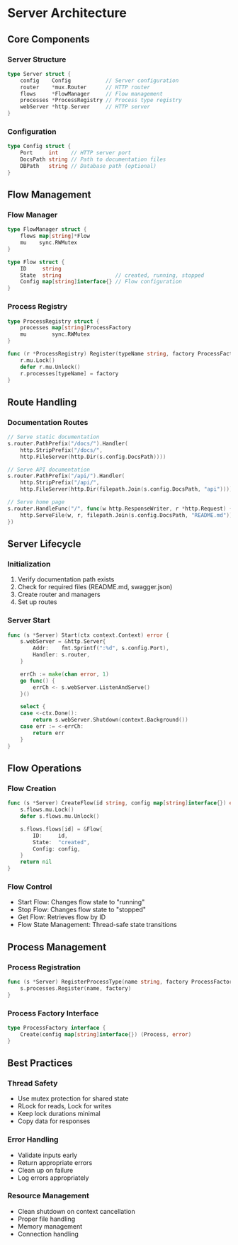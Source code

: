 # Server Architecture

## Core Components

### Server Structure
```go
type Server struct {
    config    Config           // Server configuration
    router    *mux.Router      // HTTP router
    flows     *FlowManager     // Flow management
    processes *ProcessRegistry // Process type registry
    webServer *http.Server     // HTTP server
}
```

### Configuration
```go
type Config struct {
    Port     int    // HTTP server port
    DocsPath string // Path to documentation files
    DBPath   string // Database path (optional)
}
```

## Flow Management

### Flow Manager
```go
type FlowManager struct {
    flows map[string]*Flow
    mu    sync.RWMutex
}

type Flow struct {
    ID     string
    State  string                 // created, running, stopped
    Config map[string]interface{} // Flow configuration
}
```

### Process Registry
```go
type ProcessRegistry struct {
    processes map[string]ProcessFactory
    mu        sync.RWMutex
}

func (r *ProcessRegistry) Register(typeName string, factory ProcessFactory) {
    r.mu.Lock()
    defer r.mu.Unlock()
    r.processes[typeName] = factory
}
```

## Route Handling

### Documentation Routes
```go
// Serve static documentation
s.router.PathPrefix("/docs/").Handler(
    http.StripPrefix("/docs/", 
    http.FileServer(http.Dir(s.config.DocsPath))))

// Serve API documentation
s.router.PathPrefix("/api/").Handler(
    http.StripPrefix("/api/", 
    http.FileServer(http.Dir(filepath.Join(s.config.DocsPath, "api")))))

// Serve home page
s.router.HandleFunc("/", func(w http.ResponseWriter, r *http.Request) {
    http.ServeFile(w, r, filepath.Join(s.config.DocsPath, "README.md"))
})
```

## Server Lifecycle

### Initialization
1. Verify documentation path exists
2. Check for required files (README.md, swagger.json)
3. Create router and managers
4. Set up routes

### Server Start
```go
func (s *Server) Start(ctx context.Context) error {
    s.webServer = &http.Server{
        Addr:    fmt.Sprintf(":%d", s.config.Port),
        Handler: s.router,
    }

    errCh := make(chan error, 1)
    go func() {
        errCh <- s.webServer.ListenAndServe()
    }()

    select {
    case <-ctx.Done():
        return s.webServer.Shutdown(context.Background())
    case err := <-errCh:
        return err
    }
}
```

## Flow Operations

### Flow Creation
```go
func (s *Server) CreateFlow(id string, config map[string]interface{}) error {
    s.flows.mu.Lock()
    defer s.flows.mu.Unlock()

    s.flows.flows[id] = &Flow{
        ID:     id,
        State:  "created",
        Config: config,
    }
    return nil
}
```

### Flow Control
- Start Flow: Changes flow state to "running"
- Stop Flow: Changes flow state to "stopped"
- Get Flow: Retrieves flow by ID
- Flow State Management: Thread-safe state transitions

## Process Management

### Process Registration
```go
func (s *Server) RegisterProcessType(name string, factory ProcessFactory) {
    s.processes.Register(name, factory)
}
```

### Process Factory Interface
```go
type ProcessFactory interface {
    Create(config map[string]interface{}) (Process, error)
}
```

## Best Practices

### Thread Safety
- Use mutex protection for shared state
- RLock for reads, Lock for writes
- Keep lock durations minimal
- Copy data for responses

### Error Handling
- Validate inputs early
- Return appropriate errors
- Clean up on failure
- Log errors appropriately

### Resource Management
- Clean shutdown on context cancellation
- Proper file handling
- Memory management
- Connection handling